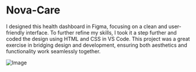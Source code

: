 # Nova-Care
I designed this health dashboard in Figma, focusing on a clean and user-friendly interface. To further refine my skills, I took it a step further and coded the design using HTML and CSS in VS Code. This project was a great exercise in bridging design and development, ensuring both aesthetics and functionality work seamlessly together.


![Image](https://github.com/user-attachments/assets/46a89934-a5cd-44b0-a77e-5e34bc20cf5e)
